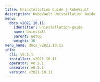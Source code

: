 ```yaml
---
title: Uninstallation Guide | KubeVault
description: KubeVault Unistallation Guide
menu:
  docs_v2021.10.11:
    identifier: uninstallation-guide
    name: Uninstall
    parent: setup
    weight: 30
menu_name: docs_v2021.10.11
info:
  cli: v0.5.1
  installer: v2021.10.11
  operator: v0.5.1
  unsealer: v0.5.1
  version: v2021.10.11
---
```


